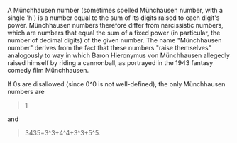 A Münchhausen number (sometimes spelled Münchausen number, with a single 'h') is a number equal to the sum of its digits raised to each digit's power. Münchhausen numbers therefore differ from narcissistic numbers, which are numbers that equal the sum of a fixed power (in particular, the number of decimal digits) of the given number. The name "Münchhausen number" derives from the fact that these numbers "raise themselves" analogously to way in which Baron Hieronymus von Münchhausen allegedly raised himself by riding a cannonball, as portrayed in the 1943 fantasy comedy film Münchhausen.

If 0s are disallowed (since 0^0 is not well-defined), the only Münchhausen numbers are 
    
>1 
    
and

>3435=3^3+4^4+3^3+5^5. 
